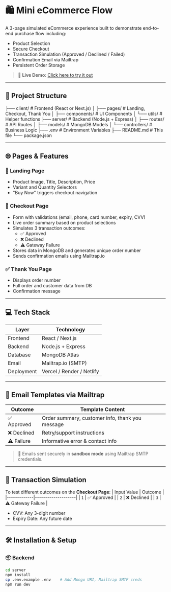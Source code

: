 # 🛍️ Mini eCommerce Flow

A 3-page simulated eCommerce experience built to demonstrate end-to-end purchase flow including:

- Product Selection
- Secure Checkout
- Transaction Simulation (Approved / Declined / Failed)
- Confirmation Email via Mailtrap
- Persistent Order Storage

> 🔗 **Live Demo:** [Click here to try it out](https://your-deployed-site-link.com)

---

## 📑 Project Structure

├── client/ # Frontend (React or Next.js)
│ ├── pages/ # Landing, Checkout, Thank You
│ ├── components/ # UI Components
│ └── utils/ # Helper functions
├── server/ # Backend (Node.js + Express)
│ ├── routes/ # API Routes
│ ├── models/ # MongoDB Models
│ └── controllers/ # Business Logic
├── .env # Environment Variables
├── README.md # This file
└── package.json

---

## 🌐 Pages & Features

### 🔹 Landing Page

- Product Image, Title, Description, Price
- Variant and Quantity Selectors
- "Buy Now" triggers checkout navigation

### 🔸 Checkout Page

- Form with validations (email, phone, card number, expiry, CVV)
- Live order summary based on product selections
- Simulates 3 transaction outcomes:
  - ✅ Approved
  - ❌ Declined
  - ⚠️ Gateway Failure
- Stores data in MongoDB and generates unique order number
- Sends confirmation emails using Mailtrap.io

### ✅ Thank You Page

- Displays order number
- Full order and customer data from DB
- Confirmation message

---

## 💻 Tech Stack

| Layer      | Technology                |
| ---------- | ------------------------- |
| Frontend   | React / Next.js           |
| Backend    | Node.js + Express         |
| Database   | MongoDB Atlas             |
| Email      | Mailtrap.io (SMTP)        |
| Deployment | Vercel / Render / Netlify |

---

## 📩 Email Templates via Mailtrap

| Outcome     | Template Content                                |
| ----------- | ----------------------------------------------- |
| ✅ Approved | Order summary, customer info, thank you message |
| ❌ Declined | Retry/support instructions                      |
| ⚠️ Failure  | Informative error & contact info                |

> 🔐 Emails sent securely in **sandbox mode** using Mailtrap SMTP credentials.

---

## 🔁 Transaction Simulation

To test different outcomes on the **Checkout Page**:
| Input Value | Outcome |
|-------------|--------------------|
| `1` | ✅ Approved |
| `2` | ❌ Declined |
| `3` | ⚠️ Gateway Failure |

- CVV: Any 3-digit number
- Expiry Date: Any future date

---

## 🛠️ Installation & Setup

### 📦 Backend

```bash
cd server
npm install
cp .env.example .env    # Add Mongo URI, Mailtrap SMTP creds
npm run dev
```
